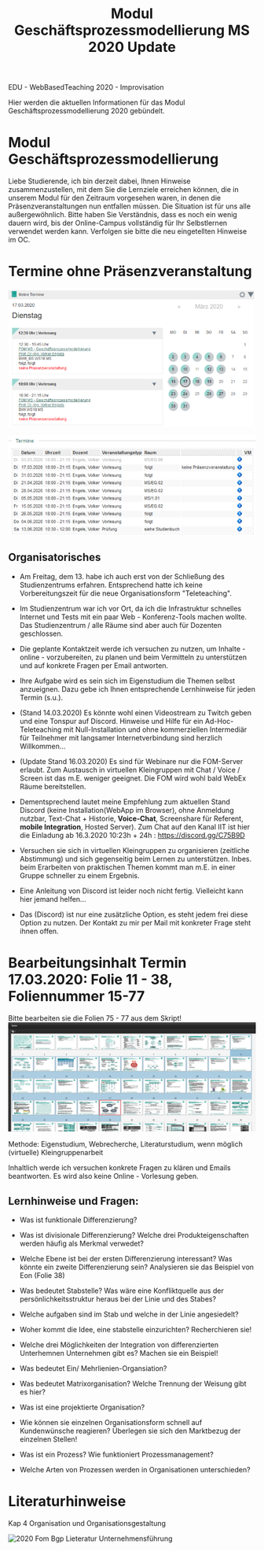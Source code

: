 ﻿---
layout: post
title: Modul Geschäftsprozessmodellierung MS 2020 Update

--- 

EDU - WebBasedTeaching 2020 - Improvisation 

Hier werden die aktuellen Informationen für das Modul  Geschäftsprozessmodellierung 2020 gebündelt.

# Modul Geschäftsprozessmodellierung

Liebe Studierende, ich bin derzeit dabei, Ihnen Hinweise  zusammenzustellen, mit dem Sie die Lernziele erreichen können, die in unserem Modul für den Zeitraum vorgesehen waren, in denen die Präsenzveranstaltungen nun entfallen müssen. Die Situation ist für uns alle außergewöhnlich. Bitte haben Sie Verständnis, dass es noch ein wenig dauern wird, bis der Online-Campus vollständig für Ihr Selbstlernen verwendet werden kann. Verfolgen sie bitte die neu eingetellten Hinweise im OC.


# Termine ohne Präsenzveranstaltung 

![2020 03 17 Fom Gpm Ms Bs Termin](/pic/2020-03-17-fom-gpm-ms-bs-termin.png)

![2020 03 17 Fom Gpm Ms Termine](/pic/2020-03-17-fom-gpm-ms-termine.png)

## Organisatorisches 

- Am Freitag, dem 13. habe ich auch erst von der Schließung des Studienzentrums erfahren. Entsprechend hatte ich keine Vorbereitungszeit für die neue Organisationsform "Teleteaching".

- Im Studienzentrum war ich vor Ort, da ich die Infrastruktur schnelles Internet und Tests mit ein paar Web - Konferenz-Tools machen wollte. Das Studienzentrum / alle Räume sind aber auch für Dozenten geschlossen. 

 - Die geplante Kontaktzeit werde ich versuchen zu nutzen, um Inhalte - online - vorzubereiten, zu planen und beim Vermitteln zu unterstützen und  auf konkrete Fragen per Email antworten.

- Ihre Aufgabe wird es sein sich im Eigenstudium die Themen selbst anzueignen. Dazu gebe ich Ihnen entsprechende Lernhinweise für jeden Termin (s.u.).

- (Stand 14.03.2020) Es könnte wohl einen Videostream zu Twitch geben und eine Tonspur auf Discord. Hinweise und Hilfe für ein Ad-Hoc-Teleteaching mit Null-Installation und ohne kommerziellen Intermediär für Teilnehmer mit langsamer Internetverbindung sind herzlich Willkommen... 

- (Update Stand 16.03.2020) Es sind für Webinare nur die FOM-Server erlaubt. Zum Austausch in virtuellen Kleingruppen mit Chat / Voice / Screen ist das m.E. weniger geeignet. Die FOM wird wohl bald WebEx Räume bereitstellen. 

- Dementsprechend lautet meine Empfehlung zum aktuellen Stand Discord (keine Installation(WebApp im Browser), ohne  Anmeldung nutzbar, Text-Chat + Historie, **Voice-Chat**, Screenshare für Referent, **mobile Integration**, Hosted Server). Zum Chat auf den Kanal IIT ist hier die Einladung ab 16.3.2020 10:23h + 24h : <https://discord.gg/C75B9D>

- Versuchen sie sich in virtuellen Kleingruppen zu organisieren (zeitliche Abstimmung) und sich gegenseitig beim Lernen zu unterstützen. Inbes. beim Erarbeiten von praktischen Themen kommt man m.E. in einer Gruppe schneller zu einem Ergebnis. 

- Eine Anleitung von Discord ist leider noch nicht fertig. Vielleicht kann hier jemand helfen... 

- Das (Discord) ist nur eine zusätzliche Option, es steht jedem frei diese Option zu nutzen. Der Kontakt zu mir per Mail mit konkreter Frage steht ihnen offen. 
 
 


# Bearbeitungsinhalt Termin 17.03.2020: Folie 11 - 38, Foliennummer 15-77  

Bitte bearbeiten sie die Folien 75 - 77 aus dem Skript!
![2020 03 17 Fom Gpm Ms Folien](../pic/2020-03-17-fom-gpm-ms-folien.png)

Methode: Eigenstudium, Webrecherche, Literaturstudium, wenn möglich (virtuelle) Kleingruppenarbeit 

Inhaltlich werde ich versuchen konkrete Fragen zu klären und Emails beantworten. Es wird also keine Online - Vorlesung geben.

## Lernhinweise und Fragen:  

* Was ist funktionale Differenzierung? 
* Was ist divisionale Differenzierung? Welche drei Produkteigenschaften werden häufig als Merkmal verwedet? 
* Welche Ebene ist bei der ersten Differenzierung interessant? Was könnte ein zweite Differenzierung sein? Analysieren sie das Beispiel von Eon (Folie 38)
* Was bedeutet Stabstelle? Was wäre eine Konfliktquelle aus der persönlichkeitsstruktur heraus bei der Linie und des Stabes? 
* Welche aufgaben sind im Stab und welche in der Linie angesiedelt?
* Woher kommt die Idee, eine stabstelle einzurichten? Recherchieren sie!
* Welche drei Möglichkeiten der Integration von differenzierten Unterhemnen  Unternehmen gibt es? Machen sie ein Beispiel! 
* Was bedeutet Ein/ Mehrlienien-Organsiation?  
* Was bedeutet Matrixorganisation? Welche Trennung der Weisung gibt es hier?
* Was ist eine projektierte Organisation? 
* Wie können sie einzelnen Organisationsform schnell auf Kundenwünsche reagieren? Überlegen sie sich den Marktbezug der einzelnen Stellen!
 
* Was ist ein Prozess? Wie funktioniert Prozessmanagement? 
* Welche Arten von Prozessen werden in Organisationen unterschieden? 

# Literaturhinweise

 Kap 4 Organisation und Organisationsgestaltung 

![2020 Fom Bgp Lieteratur Unternehmensführung](/pic/2020-fom-bgp-lieteratur-unternehmensführung.png)
